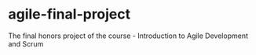 # agile-final-project
The final honors project of the course - Introduction to Agile Development and Scrum
